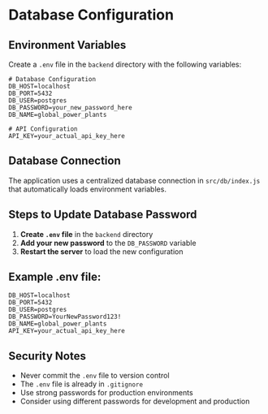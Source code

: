 # Database Configuration

## Environment Variables

Create a `.env` file in the `backend` directory with the following variables:

```env
# Database Configuration
DB_HOST=localhost
DB_PORT=5432
DB_USER=postgres
DB_PASSWORD=your_new_password_here
DB_NAME=global_power_plants

# API Configuration
API_KEY=your_actual_api_key_here
```

## Database Connection

The application uses a centralized database connection in `src/db/index.js` that automatically loads environment variables.

## Steps to Update Database Password

1. **Create `.env` file** in the `backend` directory
2. **Add your new password** to the `DB_PASSWORD` variable
3. **Restart the server** to load the new configuration

## Example .env file:
```env
DB_HOST=localhost
DB_PORT=5432
DB_USER=postgres
DB_PASSWORD=YourNewPassword123!
DB_NAME=global_power_plants
API_KEY=your_actual_api_key_here
```

## Security Notes

- Never commit the `.env` file to version control
- The `.env` file is already in `.gitignore`
- Use strong passwords for production environments
- Consider using different passwords for development and production 
